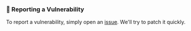 ### 📝 Reporting a Vulnerability

To report a vulnerability, simply open an [issue](https://github.com/lowlighter/profiler/issues).
We'll try to patch it quickly.
